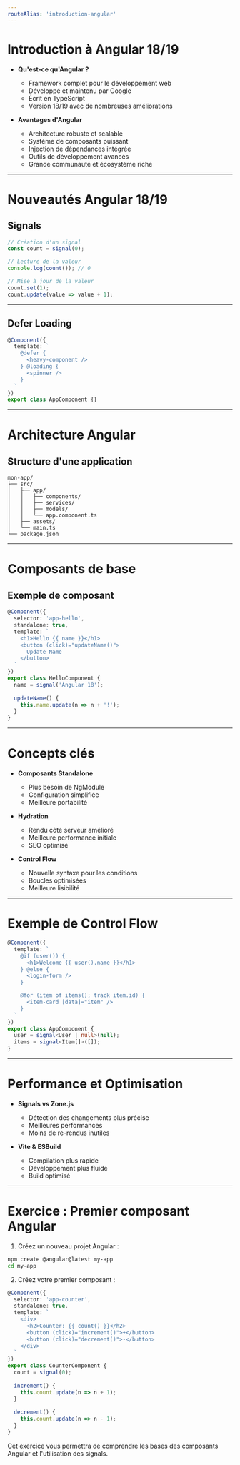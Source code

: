 ```yaml
---
routeAlias: 'introduction-angular'
---
```


# Introduction à Angular 18/19

- **Qu'est-ce qu'Angular ?**
  - Framework complet pour le développement web
  - Développé et maintenu par Google
  - Écrit en TypeScript
  - Version 18/19 avec de nombreuses améliorations

- **Avantages d'Angular**
  - Architecture robuste et scalable
  - Système de composants puissant
  - Injection de dépendances intégrée
  - Outils de développement avancés
  - Grande communauté et écosystème riche

---

# Nouveautés Angular 18/19

## Signals

```typescript
// Création d'un signal
const count = signal(0);

// Lecture de la valeur
console.log(count()); // 0

// Mise à jour de la valeur
count.set(1);
count.update(value => value + 1);
```

---

## Defer Loading

```typescript
@Component({
  template: `
    @defer {
      <heavy-component />
    } @loading {
      <spinner />
    }
  `
})
export class AppComponent {}
```

---

# Architecture Angular

## Structure d'une application

```
mon-app/
├── src/
│   ├── app/
│   │   ├── components/
│   │   ├── services/
│   │   ├── models/
│   │   └── app.component.ts
│   ├── assets/
│   └── main.ts
└── package.json
```

---

# Composants de base

## Exemple de composant

```typescript
@Component({
  selector: 'app-hello',
  standalone: true,
  template: `
    <h1>Hello {{ name }}</h1>
    <button (click)="updateName()">
      Update Name
    </button>
  `
})
export class HelloComponent {
  name = signal('Angular 18');
  
  updateName() {
    this.name.update(n => n + '!');
  }
}
```

---

# Concepts clés

- **Composants Standalone**
  - Plus besoin de NgModule
  - Configuration simplifiée
  - Meilleure portabilité

- **Hydration**
  - Rendu côté serveur amélioré
  - Meilleure performance initiale
  - SEO optimisé

- **Control Flow**
  - Nouvelle syntaxe pour les conditions
  - Boucles optimisées
  - Meilleure lisibilité

---

# Exemple de Control Flow

```typescript
@Component({
  template: `
    @if (user()) {
      <h1>Welcome {{ user().name }}</h1>
    } @else {
      <login-form />
    }

    @for (item of items(); track item.id) {
      <item-card [data]="item" />
    }
  `
})
export class AppComponent {
  user = signal<User | null>(null);
  items = signal<Item[]>([]);
}
```

---

# Performance et Optimisation

- **Signals vs Zone.js**
  - Détection des changements plus précise
  - Meilleures performances
  - Moins de re-rendus inutiles

- **Vite & ESBuild**
  - Compilation plus rapide
  - Développement plus fluide
  - Build optimisé

---

# Exercice : Premier composant Angular

1. Créez un nouveau projet Angular :
```bash
npm create @angular@latest my-app
cd my-app
```

2. Créez votre premier composant :
```typescript
@Component({
  selector: 'app-counter',
  standalone: true,
  template: `
    <div>
      <h2>Counter: {{ count() }}</h2>
      <button (click)="increment()">+</button>
      <button (click)="decrement()">-</button>
    </div>
  `
})
export class CounterComponent {
  count = signal(0);
  
  increment() {
    this.count.update(n => n + 1);
  }
  
  decrement() {
    this.count.update(n => n - 1);
  }
}
```

Cet exercice vous permettra de comprendre les bases des composants Angular et l'utilisation des signals.
